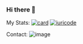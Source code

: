 ### Hi there 👋

<!--
**AndressMartin/AndressMartin** is a ✨ _special_ ✨ repository because its `README.md` (this file) appears on your GitHub profile.

Here are some ideas to get you started:

- 🔭 I’m currently working on ...
- 🌱 I’m currently learning ...
- 👯 I’m looking to collaborate on ...
- 🤔 I’m looking for help with ...
- 💬 Ask me about ...
- 📫 How to reach me: ...
- 😄 Pronouns: ...
- ⚡ Fun fact: ...
-->
My Stats:
[![card](https://github-readme-stats.vercel.app/api?username=AndressMartin&theme=Dracula)](https://github.com/iuricode/)
[![iuricode](https://github-readme-stats.vercel.app/api/top-langs/?username=AndressMartin&hide=html&layout=compact&theme=Dracula)](https://github.com/iuricode/)

Contact:
![image](https://img.shields.io/badge/LinkedIn-0077B5?style=for-the-badge&logo=linkedin&logoColor=white)
